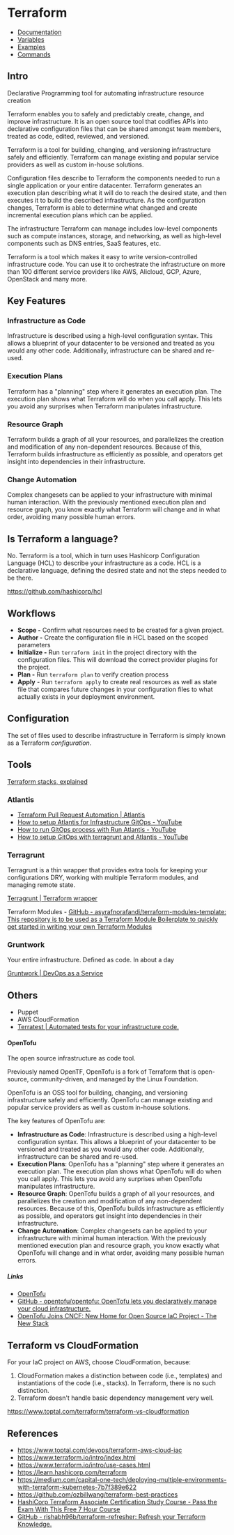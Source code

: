 # Terraform

- [Documentation](devops/terraform/documentation.md)
- [Variables](devops/terraform/variables.md)
- [Examples](devops/terraform/examples.md)
- [Commands](devops/terraform/commands.md)

## Intro

Declarative Programming tool for automating infrastructure resource creation

Terraform enables you to safely and predictably create, change, and improve infrastructure. It is an open source tool that codifies APIs into declarative configuration files that can be shared amongst team members, treated as code, edited, reviewed, and versioned.

Terraform is a tool for building, changing, and versioning infrastructure safely and efficiently. Terraform can manage existing and popular service providers as well as custom in-house solutions.

Configuration files describe to Terraform the components needed to run a single application or your entire datacenter. Terraform generates an execution plan describing what it will do to reach the desired state, and then executes it to build the described infrastructure. As the configuration changes, Terraform is able to determine what changed and create incremental execution plans which can be applied.

The infrastructure Terraform can manage includes low-level components such as compute instances, storage, and networking, as well as high-level components such as DNS entries, SaaS features, etc.

Terraform is a tool which makes it easy to write version-controlled infrastructure code. You can use it to orchestrate the infrastructure on more than 100 different service providers like AWS, Alicloud, GCP, Azure, OpenStack and many more.

## Key Features

### Infrastructure as Code

Infrastructure is described using a high-level configuration syntax. This allows a blueprint of your datacenter to be versioned and treated as you would any other code. Additionally, infrastructure can be shared and re-used.

### Execution Plans

Terraform has a "planning" step where it generates an execution plan. The execution plan shows what Terraform will do when you call apply. This lets you avoid any surprises when Terraform manipulates infrastructure.

### Resource Graph

Terraform builds a graph of all your resources, and parallelizes the creation and modification of any non-dependent resources. Because of this, Terraform builds infrastructure as efficiently as possible, and operators get insight into dependencies in their infrastructure.

### Change Automation

Complex changesets can be applied to your infrastructure with minimal human interaction. With the previously mentioned execution plan and resource graph, you know exactly what Terraform will change and in what order, avoiding many possible human errors.

## Is Terraform a language?

No. Terraform is a tool, which in turn uses Hashicorp Configuration Language (HCL) to describe your infrastructure as a code. HCL is a declarative language, defining the desired state and not the steps needed to be there.

https://github.com/hashicorp/hcl

## Workflows

- **Scope -** Confirm what resources need to be created for a given project.
- **Author -** Create the configuration file in HCL based on the scoped parameters
- **Initialize -** Run `terraform init` in the project directory with the configuration files. This will download the correct provider plugins for the project.
- **Plan -** Run `terraform plan` to verify creation process
- **Apply** - Run `terraform apply` to create real resources as well as state file that compares future changes in your configuration files to what actually exists in your deployment environment.

## Configuration

The set of files used to describe infrastructure in Terraform is simply known as a Terraform *configuration*.

## Tools

[Terraform stacks, explained](https://www.hashicorp.com/blog/terraform-stacks-explained)

### Atlantis

- [Terraform Pull Request Automation | Atlantis](https://www.runatlantis.io/)
- [How to setup Atlantis for Infrastructure GitOps - YouTube](https://www.youtube.com/watch?v=uhHt45TJpok)
- [How to run GitOps process with Run Atlantis - YouTube](https://www.youtube.com/watch?v=IbL9DLAc__M)
- [How to setup GitOps with terragrunt and Atlantis - YouTube](https://www.youtube.com/watch?v=9OIaVCkiK-s)

### Terragrunt

Terragrunt is a thin wrapper that provides extra tools for keeping your configurations DRY, working with multiple Terraform modules, and managing remote state.

[Terragrunt | Terraform wrapper](https://terragrunt.gruntwork.io/)

Terraform Modules - [GitHub - asyrafnorafandi/terraform-modules-template: This repository is to be used as a Terraform Module Boilerplate to quickly get started in writing your own Terraform Modules](https://github.com/asyrafnorafandi/terraform-modules-template)

### Gruntwork

Your entire infrastructure. Defined as code. In about a day

[Gruntwork | DevOps as a Service](https://gruntwork.io/)

## Others

- Puppet
- AWS CloudFormation
- [Terratest \| Automated tests for your infrastructure code.](https://terratest.gruntwork.io/)

#### OpenTofu

The open source infrastructure as code tool.

Previously named OpenTF, OpenTofu is a fork of Terraform that is open-source, community-driven, and managed by the Linux Foundation.

OpenTofu is an OSS tool for building, changing, and versioning infrastructure safely and efficiently. OpenTofu can manage existing and popular service providers as well as custom in-house solutions.

The key features of OpenTofu are:

- **Infrastructure as Code**: Infrastructure is described using a high-level configuration syntax. This allows a blueprint of your datacenter to be versioned and treated as you would any other code. Additionally, infrastructure can be shared and re-used.
- **Execution Plans**: OpenTofu has a "planning" step where it generates an execution plan. The execution plan shows what OpenTofu will do when you call apply. This lets you avoid any surprises when OpenTofu manipulates infrastructure.
- **Resource Graph**: OpenTofu builds a graph of all your resources, and parallelizes the creation and modification of any non-dependent resources. Because of this, OpenTofu builds infrastructure as efficiently as possible, and operators get insight into dependencies in their infrastructure.
- **Change Automation**: Complex changesets can be applied to your infrastructure with minimal human interaction. With the previously mentioned execution plan and resource graph, you know exactly what OpenTofu will change and in what order, avoiding many possible human errors.

##### Links

- [OpenTofu](https://opentofu.org/)
- [GitHub - opentofu/opentofu: OpenTofu lets you declaratively manage your cloud infrastructure.](https://github.com/opentofu/opentofu)
- [OpenTofu Joins CNCF: New Home for Open Source IaC Project - The New Stack](https://thenewstack.io/opentofu-joins-cncf-new-home-for-open-source-iac-project/)

## Terraform vs CloudFormation

For your IaC project on AWS, choose CloudFormation, because:

1. CloudFormation makes a distinction between code (i.e., templates) and instantiations of the code (i.e., stacks). In Terraform, there is no such distinction.
2. Terraform doesn't handle basic dependency management very well.

https://www.toptal.com/terraform/terraform-vs-cloudformation

## References

- https://www.toptal.com/devops/terraform-aws-cloud-iac
- https://www.terraform.io/intro/index.html
- https://www.terraform.io/intro/use-cases.html
- https://learn.hashicorp.com/terraform
- https://medium.com/capital-one-tech/deploying-multiple-environments-with-terraform-kubernetes-7b7f389e622
- https://github.com/ozbillwang/terraform-best-practices
- [HashiCorp Terraform Associate Certification Study Course - Pass the Exam With This Free 7 Hour Course](https://www.freecodecamp.org/news/hashicorp-terraform-associate-certification-study-course-pass-the-exam-with-this-free-12-hour-course)
- [GitHub - rishabh96b/terraform-refresher: Refresh your Terraform Knowledge.](https://github.com/rishabh96b/terraform-refresher)
